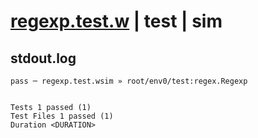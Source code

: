 # [regexp.test.w](../../../../../../examples/tests/sdk_tests/regex/regexp.test.w) | test | sim

## stdout.log
```log
pass ─ regexp.test.wsim » root/env0/test:regex.Regexp
 
 
Tests 1 passed (1)
Test Files 1 passed (1)
Duration <DURATION>
```

